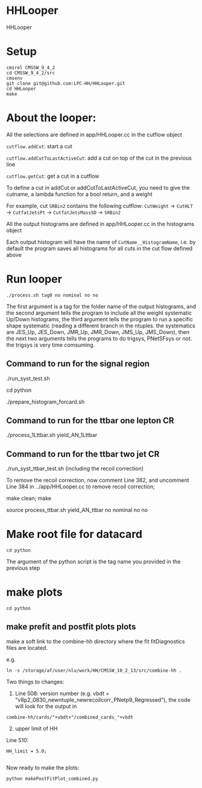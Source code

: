 # HHLooper
HHLooper

# Setup

```
cmsrel CMSSW_9_4_2
cd CMSSW_9_4_2/src
cmsenv
git clone git@github.com:LPC-HH/HHLooper.git
cd HHLooper
make
```

# About  the looper:

All the selections are defined  in app/HHLooper.cc in the cutflow object

`cutflow.addCut`: start a cut

`cutflow.addCutToLastActiveCut`:  add a cut on top of the cut in the previous line

`cutflow.getCut`: get a cut in a cutflow

To define a cut  in addCut or addCutToLastActiveCut, you need to give the cutname, a lambda function for a bool return, and a weight 

For example, cut `SRBin2` contains the following cutflow: `CutWeight` -> `CutHLT` -> `CutfatJetsPt` -> `CutfatJetsMassSD` -> `SRBin2`


All the output histograms are defined in  app/HHLooper.cc in the histograms object

Each output histogram will have the name of `CutName__HistogramName`, i.e. by default the program saves all histograms for all cuts in the cut flow defined above


# Run looper

```
./process.sh tag0 no nominal no no

```

The first argument is a tag for the folder name of the output histograms, and the second argument tells the program to include all the weight systematic Up/Down histograms, the third argument tells the program to run a specific shape systematic (reading a different branch in the ntuples. the systematics are JES_Up, JES_Down, JMR_Up, JMR_Down, JMS_Up, JMS_Down), then the next two arguments tells the programs to do trigsys, PNetSFsys or not. the trigsys is very time comsuming. 


## Command to run for the signal region

./run_syst_test.sh 

cd python

./prepare_histogram_forcard.sh

## Command to run for the ttbar one lepton CR

./process_1Lttbar.sh  yield_AN_1Lttbar

## Command to run for the ttbar two jet CR

./run_syst_ttbar_test.sh (including the recoil correction)

To remove the recoil correction, now comment Line 382, and uncomment Line  384 in ../app/HHLooper.cc to remove recoil correction;  

make clean; make

source process_ttbar.sh yield_AN_ttbar no nominal no no

# Make root file for datacard
```
cd python

```

The argument of the python script is the tag name you provided in the previous step

# make plots

```
cd python

```

## make prefit and postfit plots plots

make a soft link to the combine-hh directory where the fit fitDiagnostics files are located.

e.g. 

```
ln -s /storage/af/user/nlu/work/HH/CMSSW_10_2_13/src/combine-hh .

```

Two things to changes:

1. Line 508: version number (e.g.  vbdt = "v8p2_0830_newntuple_newrecoilcorr_PNetp9_Regressed"), the code will look for the output in 

```
combine-hh/cards/"+vbdt+"/combined_cards_"+vbdt

```

2. upper limit of HH

Line 510:

```
HH_limit = 5.0;
    
```

Now ready to make the plots:

```
python makePostFitPlot_combined.py

```